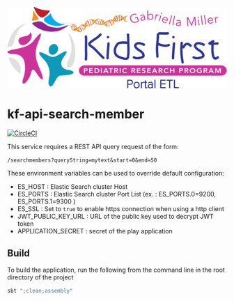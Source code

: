 <p align="center">
  <img src="search_members.svg" alt="Kids First Search Members" width="660px">
</p>

# kf-api-search-member

[![CircleCI](https://circleci.com/gh/kids-first/kf-api-search-members.svg?style=svg)](https://circleci.com/gh/kids-first/kf-api-search-members)

This service requires a REST API query request of the form: 
```
/searchmembers?queryString=mytext&start=0&end=50
```
These environment variables can be used to override default configuration:
- ES_HOST : Elastic Search cluster Host
- ES_PORTS : Elastic Search cluster Port List (ex. : ES_PORTS.0=9200, ES_PORTS.1=9300 )
- ES_SSL : Set to `true` to enable https connection when using a http client 
- JWT_PUBLIC_KEY_URL : URL of the public key used to decrypt JWT token
- APPLICATION_SECRET : secret of the play application 

## Build

To build the application, run the following from the command line in the root directory of the project

```bash
sbt ";clean;assembly"
```

